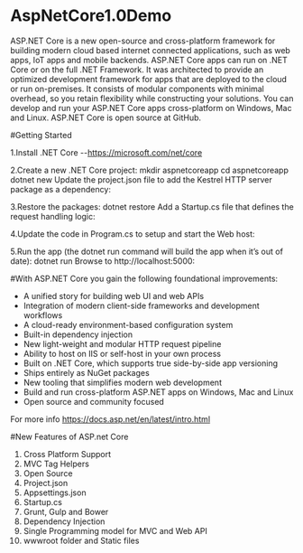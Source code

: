 # AspNetCore1.0Demo

ASP.NET Core is a new open-source and cross-platform framework for building modern cloud based internet connected applications, such as web apps, IoT apps and mobile backends. ASP.NET Core apps can run on .NET Core or on the full .NET Framework. It was architected to provide an optimized development framework for apps that are deployed to the cloud or run on-premises. It consists of modular components with minimal overhead, so you retain flexibility while constructing your solutions. You can develop and run your ASP.NET Core apps cross-platform on Windows, Mac and Linux. ASP.NET Core is open source at GitHub.

#Getting Started 

1.Install .NET Core --https://microsoft.com/net/core

2.Create a new .NET Core project:
mkdir aspnetcoreapp
cd aspnetcoreapp
dotnet new
Update the project.json file to add the Kestrel HTTP server package as a dependency:
 
3.Restore the packages:
dotnet restore
Add a Startup.cs file that defines the request handling logic:
 
4.Update the code in Program.cs to setup and start the Web host:
 
5.Run the app (the dotnet run command will build the app when it’s out of date):
dotnet run
Browse to http://localhost:5000:


#With ASP.NET Core you gain the following foundational improvements:

* A unified story for building web UI and web APIs
* Integration of modern client-side frameworks and development workflows
* A cloud-ready environment-based configuration system
* Built-in dependency injection
* New light-weight and modular HTTP request pipeline
* Ability to host on IIS or self-host in your own process
* Built on .NET Core, which supports true side-by-side app versioning
* Ships entirely as NuGet packages
* New tooling that simplifies modern web development
* Build and run cross-platform ASP.NET apps on Windows, Mac and Linux
* Open source and community focused

For more info https://docs.asp.net/en/latest/intro.html

#New Features of ASP.net Core

1. Cross Platform Support
2. MVC Tag Helpers
2. Open Source
3. Project.json
4. Appsettings.json
5. Startup.cs
6. Grunt, Gulp and Bower
7. Dependency Injection
8. Single Programming model for MVC and Web API
9. wwwroot folder and Static files
